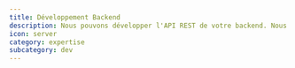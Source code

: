 ```yaml
---
title: Développement Backend
description: Nous pouvons développer l'API REST de votre backend. Nous utilisons une stack backend s'appuyant sur Apache Camel et Elasticsearch.
icon: server
category: expertise
subcategory: dev
---
```

